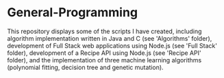 # General-Programming
This repository displays some of the scripts I have created, including algorithm implementation written in Java and C (see 'Algorithms' folder), development of Full Stack web applications using Node.js (see 'Full Stack' folder), development of a Recipe API using Node.js (see 'Recipe API' folder), and the implementation of three machine learning algorithms (polynomial fitting, decision tree and genetic mutation).
